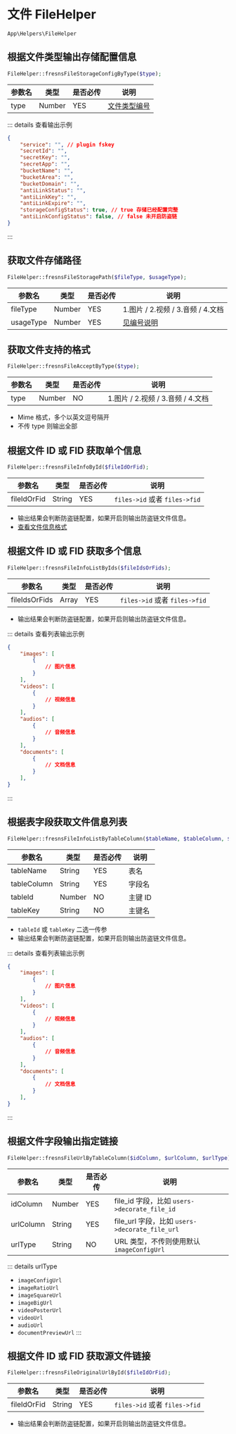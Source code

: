 # 文件 FileHelper

`App\Helpers\FileHelper`

## 根据文件类型输出存储配置信息

```php
FileHelper::fresnsFileStorageConfigByType($type);
```
| 参数名 | 类型 | 是否必传 | 说明 |
| --- | --- | --- | --- |
| type | Number | YES | [文件类型编号](../../database/numbered-description.md#文件类型) |

::: details 查看输出示例
```json
{
    "service": "", // plugin fskey
    "secretId": "",
    "secretKey": "",
    "secretApp": "",
    "bucketName": "",
    "bucketArea": "",
    "bucketDomain": "",
    "antiLinkStatus": "",
    "antiLinkKey": "",
    "antiLinkExpire": "",
    "storageConfigStatus": true, // true 存储已经配置完整
    "antiLinkConfigStatus": false, // false 未开启防盗链
}
```
:::

## 获取文件存储路径

```php
FileHelper::fresnsFileStoragePath($fileType, $usageType);
```
| 参数名 | 类型 | 是否必传 | 说明 |
| --- | --- | --- | --- |
| fileType | Number | YES | 1.图片 / 2.视频 / 3.音频 / 4.文档 |
| usageType | Number | YES | [见编号说明](../../database/numbered-description.md#文件用途类型) |

## 获取文件支持的格式

```php
FileHelper::fresnsFileAcceptByType($type);
```
| 参数名 | 类型 | 是否必传 | 说明 |
| --- | --- | --- | --- |
| type | Number | NO | 1.图片 / 2.视频 / 3.音频 / 4.文档 |

- Mime 格式，多个以英文逗号隔开
- 不传 type 则输出全部

## 根据文件 ID 或 FID 获取单个信息

```php
FileHelper::fresnsFileInfoById($fileIdOrFid);
```
| 参数名 | 类型 | 是否必传 | 说明 |
| --- | --- | --- | --- |
| fileIdOrFid | String | YES | `files->id` 或者 `files->fid` |

- 输出结果会判断防盗链配置，如果开启则输出防盗链文件信息。
- [查看文件信息格式](../../extensions/storage.md#文件信息结构)

## 根据文件 ID 或 FID 获取多个信息

```php
FileHelper::fresnsFileInfoListByIds($fileIdsOrFids);
```
| 参数名 | 类型 | 是否必传 | 说明 |
| --- | --- | --- | --- |
| fileIdsOrFids | Array | YES | `files->id` 或者 `files->fid` |

- 输出结果会判断防盗链配置，如果开启则输出防盗链文件信息。

::: details 查看列表输出示例
```json
{
    "images": [
        {
            // 图片信息
        }
    ],
    "videos": [
        {
            // 视频信息
        }
    ],
    "audios": [
        {
            // 音频信息
        }
    ],
    "documents": [
        {
            // 文档信息
        }
    ],
}
```
:::

## 根据表字段获取文件信息列表

```php
FileHelper::fresnsFileInfoListByTableColumn($tableName, $tableColumn, $tableId, $tableKey);
```
| 参数名 | 类型 | 是否必传 | 说明 |
| --- | --- | --- | --- |
| tableName | String | YES | 表名 |
| tableColumn | String | YES | 字段名 |
| tableId | Number | NO | 主键 ID |
| tableKey | String | NO | 主键名 |

- `tableId` 或 `tableKey` 二选一传参
- 输出结果会判断防盗链配置，如果开启则输出防盗链文件信息。

::: details 查看列表输出示例
```json
{
    "images": [
        {
            // 图片信息
        }
    ],
    "videos": [
        {
            // 视频信息
        }
    ],
    "audios": [
        {
            // 音频信息
        }
    ],
    "documents": [
        {
            // 文档信息
        }
    ],
}
```
:::

## 根据文件字段输出指定链接

```php
FileHelper::fresnsFileUrlByTableColumn($idColumn, $urlColumn, $urlType);
```
| 参数名 | 类型 | 是否必传 | 说明 |
| --- | --- | --- | --- |
| idColumn | Number | YES | file_id 字段，比如 `users->decorate_file_id` |
| urlColumn | String | YES | file_url 字段，比如 `users->decorate_file_url` |
| urlType | String | NO | URL 类型，不传则使用默认 `imageConfigUrl` |

::: details urlType
- `imageConfigUrl`
- `imageRatioUrl`
- `imageSquareUrl`
- `imageBigUrl`
- `videoPosterUrl`
- `videoUrl`
- `audioUrl`
- `documentPreviewUrl`
:::

## 根据文件 ID 或 FID 获取源文件链接

```php
FileHelper::fresnsFileOriginalUrlById($fileIdOrFid);
```
| 参数名 | 类型 | 是否必传 | 说明 |
| --- | --- | --- | --- |
| fileIdOrFid | String | YES | `files->id` 或者 `files->fid` |

- 输出结果会判断防盗链配置，如果开启则输出防盗链文件信息。
